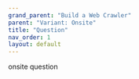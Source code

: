 ```yaml
---
grand_parent: "Build a Web Crawler"
parent: "Variant: Onsite"
title: "Question"
nav_order: 1
layout: default
---
```


onsite question